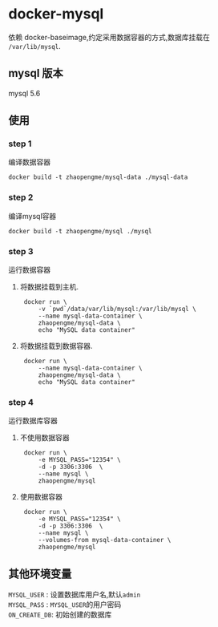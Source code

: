 # docker-mysql
依赖 docker-baseimage,约定采用数据容器的方式,数据库挂载在 `/var/lib/mysql`.

## mysql 版本
mysql 5.6

## 使用

### step 1
编译数据容器

    docker build -t zhaopengme/mysql-data ./mysql-data
    
### step 2
编译mysql容器

    docker build -t zhaopengme/mysql ./mysql

### step 3
运行数据容器

1. 将数据挂载到主机.

        docker run \
            -v `pwd`/data/var/lib/mysql:/var/lib/mysql \
            --name mysql-data-container \
            zhaopengme/mysql-data \
            echo "MySQL data container"

2. 将数据挂载到数据容器.

        docker run \
            --name mysql-data-container \
            zhaopengme/mysql-data \
            echo "MySQL data container"

### step 4
运行数据库容器

1. 不使用数据容器

        docker run \
            -e MYSQL_PASS="12354" \
            -d -p 3306:3306  \
            --name mysql \
            zhaopengme/mysql
            
2. 使用数据容器

        docker run \
            -e MYSQL_PASS="12354" \
            -d -p 3306:3306  \
            --name mysql \
            --volumes-from mysql-data-container \
            zhaopengme/mysql

## 其他环境变量
`MYSQL_USER` : 设置数据库用户名,默认`admin`  
`MYSQL_PASS` : `MYSQL_USER`的用户密码  
`ON_CREATE_DB`: 初始创建的数据库  
